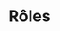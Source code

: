 ---
layout: redirect.njk
tags: level2
key: roles_fr
title: Rôles
redirect: /de/accessibility/roles/product-owner/
parent: accessibility_fr
order: 1
---